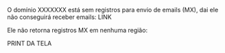 O domínio XXXXXXX está sem registros para envio de emails (MX), dai ele não conseguirá receber emails: LINK

Ele não retorna registros MX em nenhuma região:

PRINT DA TELA